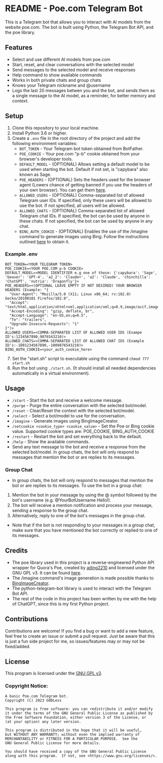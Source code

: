 # README - Poe.com Telegram Bot

This is a Telegram bot that allows you to interact with AI models from the website poe.com. The bot is built using Python, the Telegram Bot API, and the poe library.

## Features
- Select and use different AI models from poe.com
- Start, reset, and clear conversations with the selected model
- Send messages to the selected model and receive responses
- Help command to show available commands
- Works in both private chats and group chats
- Knows your Telegram nickname and @username
- Logs the last 20 messages betwen you and the bot, and sends them as a single message to the AI model, as a reminder, for better memory and context.

## Setup
1. Clone this repository to your local machine.
2. Install Python 3.6 or higher.
3. Create a `.env` file in the root directory of the project and add the following environment variables:
   - `BOT_TOKEN` - Your Telegram bot token obtained from BotFather.
   - `POE_COOKIE` - Your poe.com "p-b" cookie obtained from your browser's developer tools.
   - `DEFAULT_MODEL` - (OPTIONAL) Allows setting a default model to be used when starting the bot. Default if not set, is "capybara" also known as Sage.
   - `POE_HEADERS` - (OPTIONAL) Sets the headers used for the browser agent (Lowers chance of getting banned if you use the headers of your own browser). You can get them [here](https://headers.uniqueostrich18.repl.co/).
   - `ALLOWED_USERS` - (OPTIONAL) Comma-separated list of allowed Telegram user IDs. If specified, only these users will be allowed to use the bot. If not specified, all users will be allowed.
   - `ALLOWED_CHATS` - (OPTIONAL) Comma-separated list of allowed Telegram chat IDs. If specified, the bot can be used by anyone in these chats. If not specified, the bot can be used by anyone in any chat.
   - `BING_AUTH_COOKIE` - (OPTIONAL) Enables the use of the /imagine command to generate images using Bing. Follow the instructions outlined [here](https://github.com/acheong08/BingImageCreator) to obtain it.
### Example .env
```
BOT_TOKEN=<YOUR TELEGRAM TOKEN>
POE_COOKIE=<YOUR POE.COM p-b COOKIE>
DEFAULT_MODEL=<MODEL IDENTIFIER e.g one of these: {'capybara': 'Sage', 'beaver': 'GPT-4', 'a2_2': 'Claude+', 'a2': 'Claude', 'chinchilla': 'ChatGPT', 'nutria': 'Dragonfly'}>
POE_HEADERS=<(OPTIONAL LEAVE EMPTY IF NOT DESIRED) YOUR BROWSER HEADERS (Example: "{
  "User-Agent": "Mozilla/5.0 (X11; Linux x86_64; rv:102.0) Gecko/20100101 Firefox/102.0",
  "Accept": "text/html,application/xhtml+xml,application/xml;q=0.9,image/avif,image/webp,*/*;q=0.8",
  "Accept-Encoding": "gzip, deflate, br",
  "Accept-Language": "en-US,en;q=0.5",
  "Te": "trailers",
  "Upgrade-Insecure-Requests": "1"
}")>
ALLOWED_USERS=<COMMA-SEPARATED LIST OF ALLOWED USER IDS (Exampe ID's:1234567890,9876543210)>
ALLOWED_CHATS=<COMMA-SEPARATED LIST OF ALLOWED CHAT IDS (Example ID's:-1001234567890,-1009876543210)>
BING_AUTH_COOKIE=<your_auth_cookie_here>
```
7. Set the "start.sh" script to executable using the command `chmod 777 start.sh`
8. Run the bot using `./start.sh`. (It should install all needed dependencies automatically in a virtual environment).

## Usage
- `/start` - Start the bot and receive a welcome message.
- `/purge` - Purge the entire conversation with the selected bot/model.
- `/reset` - Clear/Reset the context with the selected bot/model.
- `/select` - Select a bot/model to use for the conversation.
- `/imagine` - Generate images using BingImageCreator.
- `/setcookie <cookie_type> <cookie_value>` - Set the Poe or Bing cookie value. Supported cookie types are: POE_COOKIE, BING_AUTH_COOKIE
- `/restart` - Restart the bot and set everything back to the default.
- `/help` - Show the available commands.
- Send any text message to the bot and receive a response from the selected bot/model. In group chats, the bot will only respond to messages that mention the bot or are replies to its messages.

### Group Chat
- In group chats, the bot will only respond to messages that mention the bot or are replies to its messages. To use the bot in a group chat:

1. Mention the bot in your message by using the @ symbol followed by the bot's username (e.g. @YourBotUsername Hello!).
2. The bot will receive a mention notification and process your message, sending a response to the group chat.
3. Alternatively, reply to one of the bot's messages in the group chat. 
- Note that if the bot is not responding to your messages in a group chat, make sure that you have mentioned the bot correctly or replied to one of its messages.

## Credits
- The poe library used in this project is a reverse-engineered Python API wrapper for Quora's Poe, created by [ading2210](https://github.com/ading2210) and licensed under the GNU GPL v3. It can be found [here](https://github.com/ading2210/poe-api).
- The /imagine command's image generation is made possible thanks to [BingImageCreator](https://github.com/acheong08/BingImageCreator).
- The python-telegram-bot library is used to interact with the Telegram Bot API.
- The rest of the code in this project has been written by me with the help of ChatGPT, since this is my first Python project.

## Contributions
Contributions are welcome! If you find a bug or want to add a new feature, feel free to create an issue or submit a pull request. Just be aware that this is just a fun side project for me, so issues/features may or may not be fixed/added.

## License
This program is licensed under the [GNU GPL v3](https://www.gnu.org/licenses/gpl-3.0.txt).

### Copyright Notice:
```
A basic Poe.com Telegram bot.
Copyright (C) 2023 G0DLess

This program is free software: you can redistribute it and/or modify
it under the terms of the GNU General Public License as published by
the Free Software Foundation, either version 3 of the License, or
(at your option) any later version.

This program is distributed in the hope that it will be useful,
but WITHOUT ANY WARRANTY; without even the implied warranty of
MERCHANTABILITY or FITNESS FOR A PARTICULAR PURPOSE.  See the
GNU General Public License for more details.

You should have received a copy of the GNU General Public License
along with this program.  If not, see <https://www.gnu.org/licenses/>.
```
